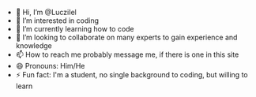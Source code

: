 - 👋 Hi, I’m @LucziIel
- 👀 I’m interested in coding
- 🌱 I’m currently learning how to code
- 💞️ I’m looking to collaborate on many experts to gain experience and knowledge
- 📫 How to reach me probably message me, if there is one in this site
- 😄 Pronouns: Him/He
- ⚡ Fun fact: I'm a student, no single background to coding, but willing to learn

<!---
LucziIel/LucziIel is a ✨ special ✨ repository because its `README.md` (this file) appears on your GitHub profile.
You can click the Preview link to take a look at your changes.
--->
